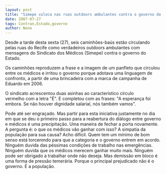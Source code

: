 ```yaml
---
layout: post
title: "Simepe coloca nas ruas outdoors ambulantes contra o governo do Estado"
date: 2007-07-27
tags: Contran,Estado,governo
author: None
---
```

Desde a tarde desta sexta (27), seis caminh&otilde;es-ba&uacute;s est&atilde;o circulando pelas ruas do Recife como verdadeiros outdoors ambulantes com mensagens do Sindicato dos M&eacute;dicos (Simepe) contra o governo do Estado. 

Os caminh&otilde;es reproduzem a frase e a imagem de um panfleto que circulou entre os m&eacute;dicos e irritou o governo porque adotava uma linguagem de confronto, a partir de uma brincadeira com a marca de campanha de Eduardo em 2006. 

O sindicato acrescentou duas&nbsp;asinhas ao&nbsp;caracter&iacute;stico c&iacute;rculo vermelho&nbsp;com a letra &quot;&Eacute;&quot;. E completou com as frases: &quot;A esperan&ccedil;a foi embora. Se n&atilde;o houver dignidade salarial, n&oacute;s tamb&eacute;m vamos&quot;. 

Pode at&eacute; ser engra&ccedil;ado. Mas partir para esta iniciativa justamente no dia em que se deu o primeiro passo para a reabertura do di&aacute;logo entre governo e m&eacute;dicos&nbsp;&eacute; uma precipita&ccedil;&atilde;o. Uma maneira de fechar a porta novamente.&nbsp;
A pergunta &eacute;: o que os m&eacute;dicos v&atilde;o ganhar com isso? A simpatia da popula&ccedil;&atilde;o para sua causa? Acho dif&iacute;cil. Quem tem um m&iacute;nimo de bom senso est&aacute; torcenmdo para que a categoria e o governo entrem em acordo.
Ningu&eacute;m duvida das p&eacute;ssimas condi&ccedil;&otilde;es de trabalho nas emerg&ecirc;ncias. Ningu&eacute;m duvida que os m&eacute;dicos merecem ganhar muito mais.&nbsp;Ningu&eacute;m pode ser obrigado a trabalhar onde n&atilde;o deseja.&nbsp;Mas demiss&atilde;o em bloco &eacute; uma forma de press&atilde;o temer&aacute;ria. Porque o principal prejudicado n&atilde;o &eacute; o governo. &Eacute; a popula&ccedil;&atilde;o. 